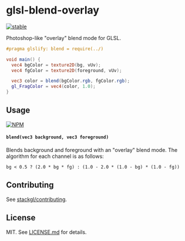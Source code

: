 # glsl-blend-overlay

[![stable](http://badges.github.io/stability-badges/dist/stable.svg)](http://github.com/badges/stability-badges)

Photoshop-like "overlay" blend mode for GLSL.

```glsl
#pragma glslify: blend = require(../)

void main() {
  vec4 bgColor = texture2D(bg, vUv);
  vec4 fgColor = texture2D(foreground, vUv);

  vec3 color = blend(bgColor.rgb, fgColor.rgb);
  gl_FragColor = vec4(color, 1.0);
}
```

## Usage

[![NPM](https://nodei.co/npm/glsl-blend-overlay.png)](https://nodei.co/npm/glsl-blend-overlay/)

#### `blend(vec3 background, vec3 foreground)`

Blends background and foreground with an "overlay" blend mode. The algorithm for each channel is as follows:

```
bg < 0.5 ? (2.0 * bg * fg) : (1.0 - 2.0 * (1.0 - bg) * (1.0 - fg))
```

## Contributing

See [stackgl/contributing](https://github.com/stackgl/contributing).

## License

MIT. See [LICENSE.md](http://github.com/Jam3/glsl-blend-overlay/blob/master/LICENSE.md) for details.
